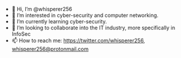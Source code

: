 - 👋 Hi, I’m @whisperer256
- 👀 I’m interested in cyber-security and computer networking.
- 🌱 I’m currently learning cyber-security.
- 💞️ I’m looking to collaborate into the IT industry, more specifically in InfoSec
- 📫 How to reach me: https://twitter.com/whisperer256, whisperer256@protonmail.com

<!---
whisperer256/whisperer256 is a ✨ special ✨ repository because its `README.md` (this file) appears on your GitHub profile.
You can click the Preview link to take a look at your changes.
--->

